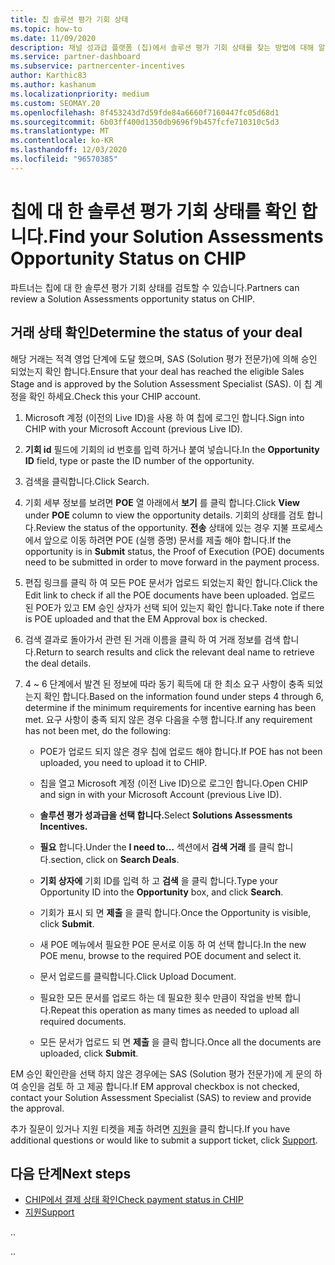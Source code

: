 ```yaml
---
title: 칩 솔루션 평가 기회 상태
ms.topic: how-to
ms.date: 11/09/2020
description: 채널 성과급 플랫폼 (칩)에서 솔루션 평가 기회 상태를 찾는 방법에 대해 알아봅니다.
ms.service: partner-dashboard
ms.subservice: partnercenter-incentives
author: Karthic83
ms.author: kashanum
ms.localizationpriority: medium
ms.custom: SEOMAY.20
ms.openlocfilehash: 8f453243d7d59fde84a6660f7160447fc05d68d1
ms.sourcegitcommit: 6b03ff400d1350db9696f9b457fcfe710310c5d3
ms.translationtype: MT
ms.contentlocale: ko-KR
ms.lasthandoff: 12/03/2020
ms.locfileid: "96570385"
---
```

# <a name="find-your-solution-assessments-opportunity-status-on-chip"></a><span data-ttu-id="c218e-103">칩에 대 한 솔루션 평가 기회 상태를 확인 합니다.</span><span class="sxs-lookup"><span data-stu-id="c218e-103">Find your Solution Assessments Opportunity Status on CHIP</span></span>

<span data-ttu-id="c218e-104">파트너는 칩에 대 한 솔루션 평가 기회 상태를 검토할 수 있습니다.</span><span class="sxs-lookup"><span data-stu-id="c218e-104">Partners can review a Solution Assessments opportunity status on CHIP.</span></span>

## <a name="determine-the-status-of-your-deal"></a><span data-ttu-id="c218e-105">거래 상태 확인</span><span class="sxs-lookup"><span data-stu-id="c218e-105">Determine the status of your deal</span></span>

<span data-ttu-id="c218e-106">해당 거래는 적격 영업 단계에 도달 했으며, SAS (Solution 평가 전문가)에 의해 승인 되었는지 확인 합니다.</span><span class="sxs-lookup"><span data-stu-id="c218e-106">Ensure that your deal has reached the eligible Sales Stage and is approved by the Solution Assessment Specialist (SAS).</span></span> <span data-ttu-id="c218e-107">이 칩 계정을 확인 하세요.</span><span class="sxs-lookup"><span data-stu-id="c218e-107">Check this your CHIP account.</span></span>

1. <span data-ttu-id="c218e-108">Microsoft 계정 (이전의 Live ID)을 사용 하 여 칩에 로그인 합니다.</span><span class="sxs-lookup"><span data-stu-id="c218e-108">Sign into CHIP with your Microsoft Account (previous Live ID).</span></span>
1. <span data-ttu-id="c218e-109">**기회 id** 필드에 기회의 id 번호를 입력 하거나 붙여 넣습니다.</span><span class="sxs-lookup"><span data-stu-id="c218e-109">In the **Opportunity ID** field, type or paste the ID number of the opportunity.</span></span>
3. <span data-ttu-id="c218e-110">검색을 클릭합니다.</span><span class="sxs-lookup"><span data-stu-id="c218e-110">Click Search.</span></span>

1. <span data-ttu-id="c218e-111">기회 세부 정보를 보려면 **POE** 열 아래에서 **보기** 를 클릭 합니다.</span><span class="sxs-lookup"><span data-stu-id="c218e-111">Click **View** under **POE** column to view the opportunity details.</span></span> <span data-ttu-id="c218e-112">기회의 상태를 검토 합니다.</span><span class="sxs-lookup"><span data-stu-id="c218e-112">Review the status of the opportunity.</span></span> <span data-ttu-id="c218e-113">**전송** 상태에 있는 경우 지불 프로세스에서 앞으로 이동 하려면 POE (실행 증명) 문서를 제출 해야 합니다.</span><span class="sxs-lookup"><span data-stu-id="c218e-113">If the opportunity is in **Submit** status, the Proof of Execution (POE) documents need to be submitted in order to move forward in the payment process.</span></span>
 
1. <span data-ttu-id="c218e-114">편집 링크를 클릭 하 여 모든 POE 문서가 업로드 되었는지 확인 합니다.</span><span class="sxs-lookup"><span data-stu-id="c218e-114">Click the Edit link to check if all the POE documents have been uploaded.</span></span> <span data-ttu-id="c218e-115">업로드 된 POE가 있고 EM 승인 상자가 선택 되어 있는지 확인 합니다.</span><span class="sxs-lookup"><span data-stu-id="c218e-115">Take note if there is POE uploaded and that the EM Approval box is checked.</span></span>
 
1. <span data-ttu-id="c218e-116">검색 결과로 돌아가서 관련 된 거래 이름을 클릭 하 여 거래 정보를 검색 합니다.</span><span class="sxs-lookup"><span data-stu-id="c218e-116">Return to search results and click the relevant deal name to retrieve the deal details.</span></span> 

1. <span data-ttu-id="c218e-117">4 ~ 6 단계에서 발견 된 정보에 따라 동기 획득에 대 한 최소 요구 사항이 충족 되었는지 확인 합니다.</span><span class="sxs-lookup"><span data-stu-id="c218e-117">Based on the information found under steps 4 through 6, determine if the minimum requirements for incentive earning has been met.</span></span> <span data-ttu-id="c218e-118">요구 사항이 충족 되지 않은 경우 다음을 수행 합니다.</span><span class="sxs-lookup"><span data-stu-id="c218e-118">If any requirement has not been met, do the following:</span></span>
 
     - <span data-ttu-id="c218e-119">POE가 업로드 되지 않은 경우 칩에 업로드 해야 합니다.</span><span class="sxs-lookup"><span data-stu-id="c218e-119">If POE has not been uploaded, you need to upload it to CHIP.</span></span>
 
     - <span data-ttu-id="c218e-120">칩을 열고 Microsoft 계정 (이전 Live ID)으로 로그인 합니다.</span><span class="sxs-lookup"><span data-stu-id="c218e-120">Open CHIP and sign in with your Microsoft Account (previous Live ID).</span></span>
 
     - <span data-ttu-id="c218e-121">**솔루션 평가 성과급을 선택 합니다.**</span><span class="sxs-lookup"><span data-stu-id="c218e-121">Select **Solutions Assessments Incentives.**</span></span>

     - <span data-ttu-id="c218e-122">**필요** 합니다.</span><span class="sxs-lookup"><span data-stu-id="c218e-122">Under the **I need to…**</span></span> <span data-ttu-id="c218e-123">섹션에서 **검색 거래** 를 클릭 합니다.</span><span class="sxs-lookup"><span data-stu-id="c218e-123">section, click on **Search Deals**.</span></span>

     - <span data-ttu-id="c218e-124">**기회 상자에** 기회 ID를 입력 하 고 **검색** 을 클릭 합니다.</span><span class="sxs-lookup"><span data-stu-id="c218e-124">Type your Opportunity ID into the **Opportunity** box, and click **Search**.</span></span>

     - <span data-ttu-id="c218e-125">기회가 표시 되 면 **제출** 을 클릭 합니다.</span><span class="sxs-lookup"><span data-stu-id="c218e-125">Once the Opportunity is visible, click **Submit**.</span></span>
  
     - <span data-ttu-id="c218e-126">새 POE 메뉴에서 필요한 POE 문서로 이동 하 여 선택 합니다.</span><span class="sxs-lookup"><span data-stu-id="c218e-126">In the new POE menu, browse to the required POE document and select it.</span></span>

     - <span data-ttu-id="c218e-127">문서 업로드를 클릭합니다.</span><span class="sxs-lookup"><span data-stu-id="c218e-127">Click Upload Document.</span></span>

     - <span data-ttu-id="c218e-128">필요한 모든 문서를 업로드 하는 데 필요한 횟수 만큼이 작업을 반복 합니다.</span><span class="sxs-lookup"><span data-stu-id="c218e-128">Repeat this operation as many times as needed to upload all required documents.</span></span>

     - <span data-ttu-id="c218e-129">모든 문서가 업로드 되 면 **제출** 을 클릭 합니다.</span><span class="sxs-lookup"><span data-stu-id="c218e-129">Once all the documents are uploaded, click **Submit**.</span></span>

<span data-ttu-id="c218e-130">EM 승인 확인란을 선택 하지 않은 경우에는 SAS (Solution 평가 전문가)에 게 문의 하 여 승인을 검토 하 고 제공 합니다.</span><span class="sxs-lookup"><span data-stu-id="c218e-130">If EM approval checkbox is not checked, contact your Solution Assessment Specialist (SAS) to review and provide the approval.</span></span>
 
<span data-ttu-id="c218e-131">추가 질문이 있거나 지원 티켓을 제출 하려면 [지원](report-problems-with-partner-center.md)을 클릭 합니다.</span><span class="sxs-lookup"><span data-stu-id="c218e-131">If you have additional questions or would like to submit a support ticket, click [Support](report-problems-with-partner-center.md).</span></span>

## <a name="next-steps"></a><span data-ttu-id="c218e-132">다음 단계</span><span class="sxs-lookup"><span data-stu-id="c218e-132">Next steps</span></span>

- [<span data-ttu-id="c218e-133">CHIP에서 결제 상태 확인</span><span class="sxs-lookup"><span data-stu-id="c218e-133">Check payment status in CHIP</span></span>](chip-payment-status.md)
- [<span data-ttu-id="c218e-134">지원</span><span class="sxs-lookup"><span data-stu-id="c218e-134">Support</span></span>](report-problems-with-partner-center.md)

<span data-ttu-id="c218e-135">.</span><span class="sxs-lookup"><span data-stu-id="c218e-135">.</span></span>




<span data-ttu-id="c218e-136">.</span><span class="sxs-lookup"><span data-stu-id="c218e-136">.</span></span>





